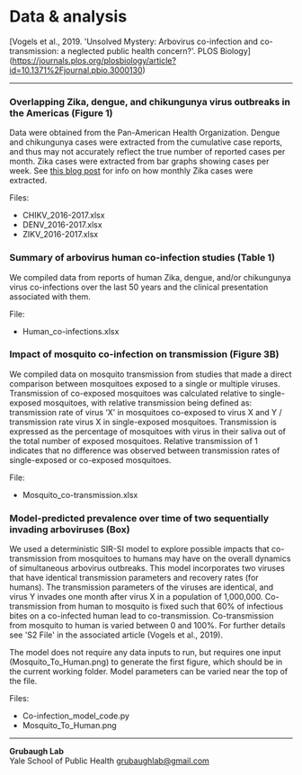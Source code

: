 # Data & analysis

[Vogels et al., 2019. 'Unsolved Mystery: Arbovirus co-infection and co-transmission: a neglected public health concern?'. PLOS Biology] (https://journals.plos.org/plosbiology/article?id=10.1371%2Fjournal.pbio.3000130)

---

### Overlapping Zika, dengue, and chikungunya virus outbreaks in the Americas (Figure 1)

Data were obtained from the Pan-American Health Organization. Dengue and chikungunya cases were extracted from the cumulative case reports, and thus may not accurately reflect the true number of reported cases per month. Zika cases were extracted from bar graphs showing cases per week. See [this blog post](http://andersen-lab.com/paho-zika-cases/) for info on how monthly Zika cases were extracted.

Files:
* CHIKV_2016-2017.xlsx
* DENV_2016-2017.xlsx
* ZIKV_2016-2017.xlsx


### Summary of arbovirus human co-infection studies (Table 1)

We compiled data from reports of human Zika, dengue, and/or chikungunya virus co-infections over the last 50 years and the clinical presentation associated with them.

File:
* Human_co-infections.xlsx

### Impact of mosquito co-infection on transmission (Figure 3B)

We compiled data on mosquito transmission from studies that made a direct comparison between mosquitoes exposed to a single or multiple viruses. Transmission of co-exposed mosquitoes was calculated relative to single-exposed mosquitoes, with relative transmission being defined as: transmission rate of virus ‘X’ in mosquitoes co-exposed to virus X and Y / transmission rate virus X in single-exposed mosquitoes. Transmission is expressed as the percentage of mosquitoes with virus in their saliva out of the total number of exposed mosquitoes. Relative transmission of 1 indicates that no difference was observed between transmission rates of single-exposed or co-exposed mosquitoes.

File:
* Mosquito_co-transmission.xlsx

### Model-predicted prevalence over time of two sequentially invading arboviruses (Box)
We used a deterministic SIR-SI model to explore possible impacts that co-transmission from mosquitoes to humans may have on the overall dynamics of simultaneous arbovirus outbreaks. This model incorporates two viruses that have identical transmission parameters and recovery rates (for humans). The transmission parameters of the viruses are identical, and virus Y invades one month after virus X in a population of 1,000,000. Co-transmission from human to mosquito is fixed such that 60% of infectious bites on a co-infected human lead to co-transmission. Co-transmission from mosquito to human is varied between 0 and 100%. For further details see 'S2 File' in the associated article (Vogels et al., 2019).

The model does not require any data inputs to run, but requires one input (Mosquito_To_Human.png) to generate the first figure, which should be in the current working folder. Model parameters can be varied near the top of the file. 	

Files:
* Co-infection_model_code.py
* Mosquito_To_Human.png


---
**Grubaugh Lab**  
Yale School of Public Health
[grubaughlab@gmail.com](mailto:grubaughlab@gmail.com)
